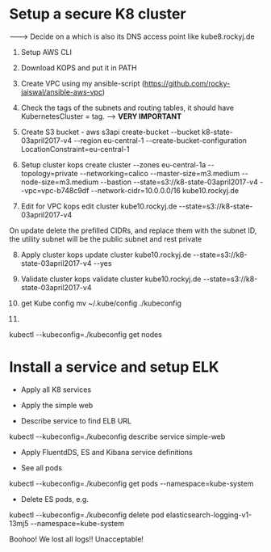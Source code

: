# Setup a secure K8 cluster

---> Decide on a <Cluster Name> which is also its DNS access point like kube8.rockyj.de

1. Setup AWS CLI

2. Download KOPS and put it in PATH

3. Create VPC using my ansible-script (https://github.com/rocky-jaiswal/ansible-aws-vpc)

4. Check the tags of the subnets and routing tables, it should have KubernetesCluster = <Cluster Name> tag. --> __VERY IMPORTANT__

5. Create S3 bucket -
aws s3api create-bucket --bucket k8-state-03april2017-v4 --region eu-central-1 --create-bucket-configuration LocationConstraint=eu-central-1

6. Setup cluster
kops create cluster --zones eu-central-1a --topology=private --networking=calico --master-size=m3.medium --node-size=m3.medium --bastion --state=s3://k8-state-03april2017-v4 --vpc=vpc-b748c9df --network-cidr=10.0.0.0/16 kube10.rockyj.de

7. Edit for VPC
kops edit cluster kube10.rockyj.de --state=s3://k8-state-03april2017-v4

On update delete the prefilled CIDRs, and replace them with the subnet ID, the utility subnet will be the public subnet and rest private

8. Apply cluster
kops update cluster kube10.rockyj.de --state=s3://k8-state-03april2017-v4 --yes

9. Validate cluster
kops validate cluster kube10.rockyj.de --state=s3://k8-state-03april2017-v4

10. get Kube config
mv ~/.kube/config ./kubeconfig

11.
kubectl --kubeconfig=./kubeconfig get nodes


# Install a service and setup ELK

- Apply all K8 services

- Apply the simple web

- Describe service to find ELB URL

kubectl --kubeconfig=./kubeconfig describe service simple-web

- Apply FluentdDS, ES and Kibana service definitions

- See all pods

kubectl --kubeconfig=./kubeconfig get pods --namespace=kube-system

- Delete ES pods, e.g.

kubectl --kubeconfig=./kubeconfig delete pod elasticsearch-logging-v1-13mj5 --namespace=kube-system

Boohoo! We lost all logs!! Unacceptable!
